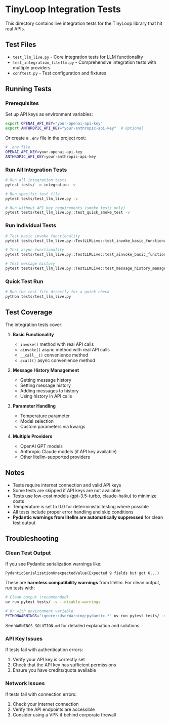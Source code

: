 # TinyLoop Integration Tests

This directory contains live integration tests for the TinyLoop library that hit real APIs.

## Test Files

- `test_llm_live.py` - Core integration tests for LLM functionality
- `test_integration_litellm.py` - Comprehensive integration tests with multiple providers
- `conftest.py` - Test configuration and fixtures

## Running Tests

### Prerequisites

Set up API keys as environment variables:

```bash
export OPENAI_API_KEY="your-openai-api-key"
export ANTHROPIC_API_KEY="your-anthropic-api-key"  # Optional
```

Or create a `.env` file in the project root:

```bash
# .env file
OPENAI_API_KEY=your-openai-api-key
ANTHROPIC_API_KEY=your-anthropic-api-key
```

### Run All Integration Tests

```bash
# Run all integration tests
pytest tests/ -m integration -v

# Run specific test file
pytest tests/test_llm_live.py -v

# Run without API key requirements (smoke tests only)
pytest tests/test_llm_live.py::test_quick_smoke_test -v
```

### Run Individual Tests

```bash
# Test basic invoke functionality
pytest tests/test_llm_live.py::TestLLMLive::test_invoke_basic_functionality -v

# Test async functionality
pytest tests/test_llm_live.py::TestLLMLive::test_ainvoke_basic_functionality -v

# Test message history
pytest tests/test_llm_live.py::TestLLMLive::test_message_history_management -v
```

### Quick Test Run

```bash
# Run the test file directly for a quick check
python tests/test_llm_live.py
```

## Test Coverage

The integration tests cover:

1. **Basic Functionality**

   - `invoke()` method with real API calls
   - `ainvoke()` async method with real API calls
   - `__call__()` convenience method
   - `acall()` async convenience method

2. **Message History Management**

   - Getting message history
   - Setting message history
   - Adding messages to history
   - Using history in API calls

3. **Parameter Handling**

   - Temperature parameter
   - Model selection
   - Custom parameters via kwargs

4. **Multiple Providers**
   - OpenAI GPT models
   - Anthropic Claude models (if API key available)
   - Other litellm-supported providers

## Notes

- Tests require internet connection and valid API keys
- Some tests are skipped if API keys are not available
- Tests use low-cost models (gpt-3.5-turbo, claude-haiku) to minimize costs
- Temperature is set to 0.0 for deterministic testing where possible
- All tests include proper error handling and skip conditions
- **Pydantic warnings from litellm are automatically suppressed** for clean test output

## Troubleshooting

### Clean Test Output

If you see Pydantic serialization warnings like:

```
PydanticSerializationUnexpectedValue(Expected 9 fields but got 6...)
```

These are **harmless compatibility warnings** from litellm. For clean output, run tests with:

```bash
# Clean output (recommended)
uv run pytest tests/ -v --disable-warnings

# Or with environment variable
PYTHONWARNINGS="ignore::UserWarning:pydantic.*" uv run pytest tests/ -v
```

See `WARNINGS_SOLUTION.md` for detailed explanation and solutions.

### API Key Issues

If tests fail with authentication errors:

1. Verify your API key is correctly set
2. Check that the API key has sufficient permissions
3. Ensure you have credits/quota available

### Network Issues

If tests fail with connection errors:

1. Check your internet connection
2. Verify the API endpoints are accessible
3. Consider using a VPN if behind corporate firewall
